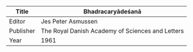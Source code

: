 |Title | Bhadracaryādeśanā 
| --- | --- 
|Editor | Jes Peter Asmussen
|Publisher | The Royal Danish Academy of Sciences and Letters
|Year | 1961